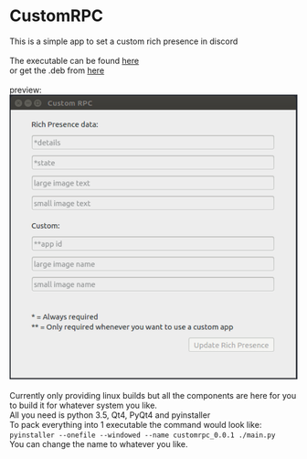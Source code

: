 <h1>CustomRPC</h1>
This is a simple app to set a custom rich presence in discord<br>
<br>
The executable can be found <a href="https://github.com/KurozeroPB/CustomRPC/releases/download/v0.0.1/customrpc_0.0.1">here</a><br>
or get the .deb from <a href="https://github.com/KurozeroPB/CustomRPC/releases/download/v0.0.1/customrpc_0.0.1.deb">here</a><br>
<br>
preview:
<img src="./assets/preview.png"></img><br>
<br>
Currently only providing linux builds but all the components are here for you to build it for whatever system you like.<br>
All you need is python 3.5, Qt4, PyQt4 and pyinstaller<br>
To pack everything into 1 executable the command would look like:<br>
<code>pyinstaller --onefile --windowed --name customrpc_0.0.1 ./main.py</code><br>
You can change the name to whatever you like.
